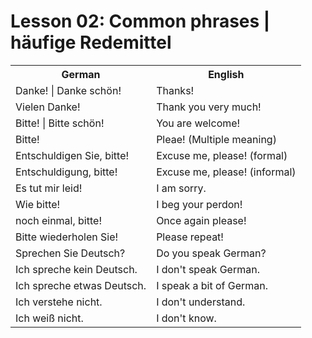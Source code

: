 # Lesson 02: Common phrases | häufige Redemittel

<table>
  <tr>
    <th>German</th>
    <th>English</th>
  </tr>
  
  <tr>
    <td>Danke! | Danke schön!</td>
    <td>Thanks!</td>
  </tr>

  <tr>
    <td>Vielen Danke!</td>
    <td>Thank you very much!</td>
  </tr>
  
  <tr>
    <td>Bitte! | Bitte schön!</td>
    <td>You are welcome!</td>
  </tr>

  <tr>
    <td>Bitte!</td>
    <td>Pleae! (Multiple meaning)</td>
  </tr>
 
   <tr>
    <td>Entschuldigen Sie, bitte!</td>
    <td>Excuse me, please! (formal)</td>
  </tr>
  
   <tr>
    <td>Entschuldigung, bitte!</td>
    <td>Excuse me, please! (informal)</td>
  </tr>
  
   <tr>
    <td>Es tut mir leid!</td>
    <td>I am sorry.</td>
  </tr>
  
  <tr>
    <td>Wie bitte!</td>
    <td>I beg your perdon!</td>
  </tr>
  
  <tr>
    <td>noch einmal, bitte!</td>
    <td>Once again please!</td>
  </tr>
  
  <tr>
    <td>Bitte wiederholen Sie!</td>
    <td>Please repeat!</td>
  </tr>
  
  <tr>
    <td>Sprechen Sie Deutsch?</td>
    <td>Do you speak German?</td>
  </tr>
  
  <tr>
    <td>Ich spreche kein Deutsch.</td>
    <td>I don't speak German.</td>
  </tr>
  
  <tr>
    <td>Ich spreche etwas Deutsch.</td>
    <td>I speak a bit of German.</td>
  </tr>
  
  <tr>
    <td>Ich verstehe nicht.</td>
    <td>I don't understand.</td>
  </tr>
  
  <tr>
    <td>Ich weiß nicht.</td>
    <td>I don't know.</td>
  </tr>
 
</table>
